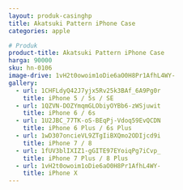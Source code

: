 ```yaml
---
layout: produk-casinghp
title: Akatsuki Pattern iPhone Case
categories: apple

# Produk
product-title: Akatsuki Pattern iPhone Case
harga: 90000
sku: hn-0106
image-drive: 1vH2t0owoim1oDie6aO0H8Pr1AfhL4WY-
gallery:
  - url: 1CHFLdyQ42J7yjx5Rv25k3BAf_6A9Pg0r
    title: iPhone 5 / 5s / SE
  - url: 1QZVN-DOZYmqmGLObiyOYBb6-zWSjuwit
    title: iPhone 6 / 6s
  - url: 1U2JBC_77TK-oS-BEqPj-Vdoq59EvQCDN
    title: iPhone 6 Plus / 6s Plus
  - url: 1wD307oncieVL9ZTgIiBXQmo2ODIjcd9i
    title: iPhone 7 / 8
  - url: 1fUV3blIXIZ1-gGITE97EYoiqPg7iCvp_
    title: iPhone 7 Plus / 8 Plus
  - url: 1vH2t0owoim1oDie6aO0H8Pr1AfhL4WY-
    title: iPhone X
---
```

